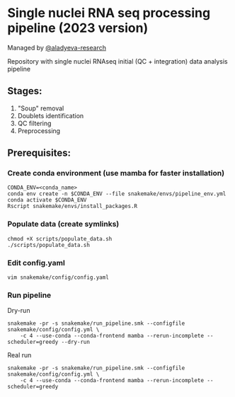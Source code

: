 # Single nuclei RNA seq processing pipeline (2023 version)

Managed by [@aladyeva-research](https://github.com/aladyeva-research)

Repository with single nuclei RNAseq initial (QC + integration) data analysis pipeline
## Stages:
1. "Soup" removal
2. Doublets identification
3. QC filtering
4. Preprocessing

## Prerequisites:
### Create conda environment (use mamba for faster installation)
    CONDA_ENV=<conda_name>
    conda env create -n $CONDA_ENV --file snakemake/envs/pipeline_env.yml
    conda activate $CONDA_ENV
    Rscript snakemake/envs/install_packages.R

### Populate data (create symlinks)

    chmod +X scripts/populate_data.sh
    ./scripts/populate_data.sh

### Edit config.yaml
    vim snakemake/config/config.yaml

### Run pipeline
Dry-run

    snakemake -pr -s snakemake/run_pipeline.smk --configfile snakemake/config/config.yml \
        -c 4 --use-conda --conda-frontend mamba --rerun-incomplete --scheduler=greedy --dry-run

Real run

    snakemake -pr -s snakemake/run_pipeline.smk --configfile snakemake/config/config.yml \
        -c 4 --use-conda --conda-frontend mamba --rerun-incomplete --scheduler=greedy
